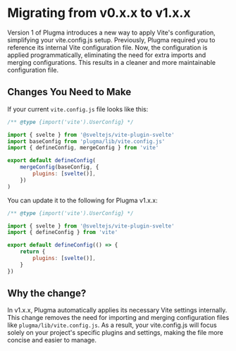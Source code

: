 # Migrating from v0.x.x to v1.x.x

Version 1 of Plugma introduces a new way to apply Vite's configuration, simplifying your vite.config.js setup. Previously, Plugma required you to reference its internal Vite configuration file. Now, the configuration is applied programmatically, eliminating the need for extra imports and merging configurations. This results in a cleaner and more maintainable configuration file.

## Changes You Need to Make

If your current `vite.config.js` file looks like this:

```js
/** @type {import('vite').UserConfig} */

import { svelte } from '@sveltejs/vite-plugin-svelte'
import baseConfig from 'plugma/lib/vite.config.js'
import { defineConfig, mergeConfig } from 'vite'

export default defineConfig(
    mergeConfig(baseConfig, {
        plugins: [svelte()],
    })
)
```

You can update it to the following for Plugma v1.x.x:

```js
/** @type {import('vite').UserConfig} */

import { svelte } from '@sveltejs/vite-plugin-svelte'
import { defineConfig } from 'vite'

export default defineConfig(() => {
    return {
        plugins: [svelte()],
    }
})
```

## Why the change?

In v1.x.x, Plugma automatically applies its necessary Vite settings internally. This change removes the need for importing and merging configuration files like `plugma/lib/vite.config.js`. As a result, your vite.config.js will focus solely on your project's specific plugins and settings, making the file more concise and easier to manage.
